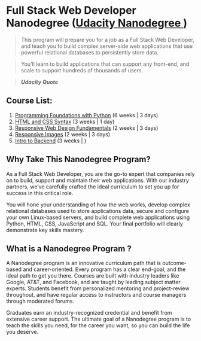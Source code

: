 # Full Stack Web Developer Nanodegree ([Udacity Nanodegree ](https://www.udacity.com/course/full-stack-web-developer-nanodegree--nd004))

> This program will prepare you for a job as a Full Stack Web Developer, and teach you to build complex server-side web
> applications that use powerful relational databases to persistently store data.

> You’ll learn to build applications that can support any front-end, and scale to support hundreds of thousands of users.

> *__Udacity Quote__*


## Course List:

1. [Programming Foundations with Python](programming_foundation/README.md) (6 weeks | 3 days)
2. [HTML and CSS Syntax](html_and_css_syntax/README.md) (3 weeks | 1 day)
3. [Responsive Web Design Fundamentals](responsive_web_design_fundamentals/README.md) (2 weeks | 3 days)
4. [Responsive Images](responsive_images/README.md) (2 weeks | 3 days)
5. [Intro to Backend](intro_to_backend/README.md) (3 weeks | )


## Why Take This Nanodegree Program?

As a Full Stack Web Developer, you are the go-to expert that companies rely on to build, support and maintain their web applications. With our industry partners, we’ve carefully crafted the ideal curriculum to set you up for success in this critical role.

You will hone your understanding of how the web works, develop complex relational databases used to store applications data, secure and configure your own Linux-based servers, and build complete web applications using Python, HTML, CSS, JavaScript and SQL. Your final portfolio will clearly demonstrate key skills mastery.


## What is a Nanodegree Program ?

A Nanodegree program is an innovative curriculum path that is outcome-based and career-oriented. Every program has a clear end-goal, and the ideal path to get you there. Courses are built with industry leaders like Google, AT&T, and Facebook, and are taught by leading subject matter experts. Students benefit from personalized mentoring and project-review throughout, and have regular access to instructors and course managers through moderated forums.

Graduates earn an industry-recognized credential and benefit from extensive career support. The ultimate goal of a Nanodegree program is to teach the skills you need, for the career you want, so you can build the life you deserve.
